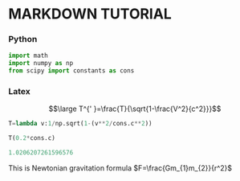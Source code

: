 

# MARKDOWN TUTORIAL

### Python
```python
import math
import numpy as np
from scipy import constants as cons
```
### Latex
$$\large T^{' }=\frac{T}{\sqrt{1-\frac{V^2}{c^2}}}$$


```python
T=lambda v:1/np.sqrt(1-(v**2/cons.c**2))
```
```python
T(0.2*cons.c)

1.0206207261596576
```
This is Newtonian gravitation formula $F=\frac{Gm_{1}m_{2}}{r^2}$ 
